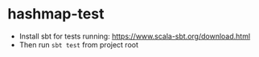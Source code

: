 # hashmap-test

* Install sbt for tests running: https://www.scala-sbt.org/download.html
* Then run `sbt test` from project root